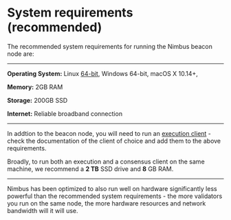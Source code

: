 # System requirements (recommended)

The recommended system requirements for running the Nimbus beacon node are:

-----------------
**Operating System:** Linux [64-bit](https://en.wikipedia.org/wiki/64-bit_computing), Windows 64-bit, macOS X 10.14+,

**Memory:** 2GB RAM

**Storage:** 200GB SSD

**Internet:** Reliable broadband connection

----------------

In addtion to the beacon node, you will need to run an [execution client](./eth1.md) - check the documentation of the client of choice and add them to the above requirements.

Broadly, to run both an execution and a consensus client on the same machine, we recommend a **2 TB** SSD drive and **8** GB RAM.

----------------

Nimbus has been optimized to also run well on hardware significantly less powerful than the recommended system requirements - the more validators you run on the same node, the more hardware resources and network bandwidth will it will use.
